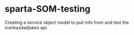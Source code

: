 # sparta-SOM-testing

Creating a service object model to pull info from and test the icanhazdadjokes api.
